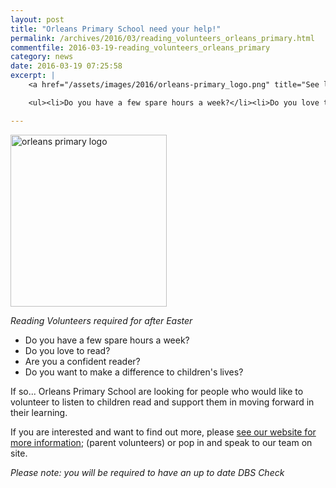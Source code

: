 ```yaml
---
layout: post
title: "Orleans Primary School need your help!"
permalink: /archives/2016/03/reading_volunteers_orleans_primary.html
commentfile: 2016-03-19-reading_volunteers_orleans_primary
category: news
date: 2016-03-19 07:25:58
excerpt: |
    <a href="/assets/images/2016/orleans-primary_logo.png" title="See larger version of - orleans primary logo"><img src="/assets/images/2016/orleans-primary_logo_thumb.png" width="150" height="165" alt="orleans primary logo" class="photo right" /></a>

    <ul><li>Do you have a few spare hours a week?</li><li>Do you love to read?</li><li>Are you a confident reader?</li><li>Do you want to make a difference to children&#39;s lives?</li></ul>

---
```


<a href="/assets/images/2016/orleans-primary_logo.png" title="See larger version of - orleans primary logo"><img src="/assets/images/2016/orleans-primary_logo_thumb.png" width="250" height="275" alt="orleans primary logo" class="photo right" /></a>

*Reading Volunteers required for after Easter*

-   Do you have a few spare hours a week?
-   Do you love to read?
-   Are you a confident reader?
-   Do you want to make a difference to children's lives?

If so... Orleans Primary School are looking for people who would like to volunteer to listen to children read and support them in moving forward in their learning.

If you are interested and want to find out more, please [see our website for more information](http://www.orleans.richmond.sch.uk/page/?pid=40&nbsp); (parent volunteers) or pop in and speak to our team on site.

*Please note: you will be required to have an up to date DBS Check*
